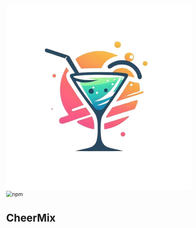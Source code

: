 ![A perfectly mixed cocktail!](../logo.jpg)
![npm](https://img.shields.io/npm/v/%40cheermix%2Frest)

# CheerMix
